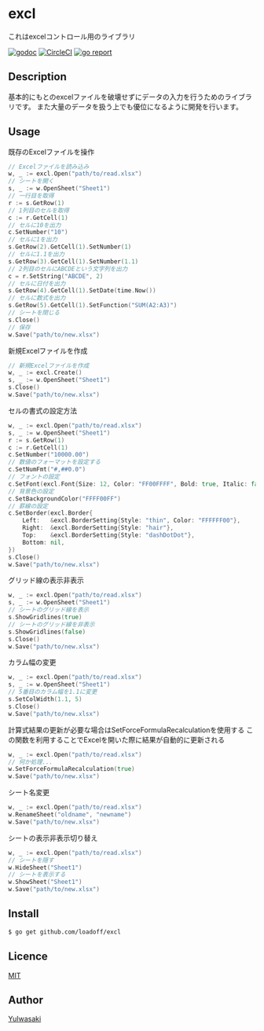 excl
====

これはexcelコントロール用のライブラリ

[![godoc](https://godoc.org/github.com/loadoff/excl?status.svg)](https://godoc.org/github.com/loadoff/excl)
[![CircleCI](https://circleci.com/gh/loadoff/excl.svg?style=svg)](https://circleci.com/gh/loadoff/excl)
[![go report](https://goreportcard.com/badge/github.com/loadoff/excl)](https://goreportcard.com/report/github.com/loadoff/excl)

## Description

基本的にもとのexcelファイルを破壊せずにデータの入力を行うためのライブラリです。
また大量のデータを扱う上でも優位になるように開発を行います。

## Usage

既存のExcelファイルを操作
```go
// Excelファイルを読み込み
w, _ := excl.Open("path/to/read.xlsx")
// シートを開く
s, _ := w.OpenSheet("Sheet1")
// 一行目を取得
r := s.GetRow(1)
// 1列目のセルを取得
c := r.GetCell(1)
// セルに10を出力
c.SetNumber("10")
// セルに1を出力
s.GetRow(2).GetCell(1).SetNumber(1)
// セルに1.1を出力
s.GetRow(3).GetCell(1).SetNumber(1.1)
// 2列目のセルにABCDEという文字列を出力
c = r.SetString("ABCDE", 2)
// セルに日付を出力
s.GetRow(4).GetCell(1).SetDate(time.Now())
// セルに数式を出力
s.GetRow(5).GetCell(1).SetFunction("SUM(A2:A3)")
// シートを閉じる
s.Close()
// 保存
w.Save("path/to/new.xlsx")
```

新規Excelファイルを作成
```go
// 新規Excelファイルを作成
w, _ := excl.Create()
s, _ := w.OpenSheet("Sheet1")
s.Close()
w.Save("path/to/new.xlsx")
```

セルの書式の設定方法
```go
w, _ := excl.Open("path/to/read.xlsx")
s, _ := w.OpenSheet("Sheet1")
r := s.GetRow(1)
c := r.GetCell(1)
c.SetNumber("10000.00")
// 数値のフォーマットを設定する
c.SetNumFmt("#,##0.0")
// フォントの設定
c.SetFont(excl.Font{Size: 12, Color: "FF00FFFF", Bold: true, Italic: false,Underline: false})
// 背景色の設定
c.SetBackgroundColor("FFFF00FF")
// 罫線の設定
c.SetBorder(excl.Border{
	Left:   &excl.BorderSetting{Style: "thin", Color: "FFFFFF00"},
	Right:  &excl.BorderSetting{Style: "hair"},
	Top:    &excl.BorderSetting{Style: "dashDotDot"},
	Bottom: nil,
})
s.Close()
w.Save("path/to/new.xlsx")
```

グリッド線の表示非表示
```go
w, _ := excl.Open("path/to/read.xlsx")
s, _ := w.OpenSheet("Sheet1")
// シートのグリッド線を表示
s.ShowGridlines(true)
// シートのグリッド線を非表示
s.ShowGridlines(false)
s.Close()
w.Save("path/to/new.xlsx")
```

カラム幅の変更
```go
w, _ := excl.Open("path/to/read.xlsx")
s, _ := w.OpenSheet("Sheet1")
// 5番目のカラム幅を1.1に変更
s.SetColWidth(1.1, 5)
s.Close()
w.Save("path/to/new.xlsx")
```

計算式結果の更新が必要な場合はSetForceFormulaRecalculationを使用する
この関数を利用することでExcelを開いた際に結果が自動的に更新される
```go
w, _ := excl.Open("path/to/read.xlsx")
// 何か処理...
w.SetForceFormulaRecalculation(true)
w.Save("path/to/new.xlsx")
```

シート名変更
```go
w, _ := excl.Open("path/to/read.xlsx")
w.RenameSheet("oldname", "newname")
w.Save("path/to/new.xlsx")
```

シートの表示非表示切り替え
```go
w, _ := excl.Open("path/to/read.xlsx")
// シートを隠す
w.HideSheet("Sheet1")
// シートを表示する
w.ShowSheet("Sheet1")
w.Save("path/to/new.xlsx")
```

## Install

```bash
$ go get github.com/loadoff/excl
```

## Licence

[MIT](https://github.com/loadoff/excl/LICENCE)

## Author

[YuIwasaki](https://github.com/loadoff)
